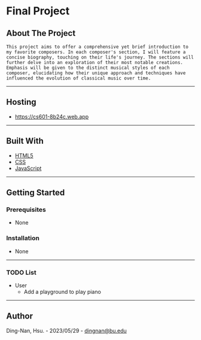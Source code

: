 # Final Project

## About The Project

```
This project aims to offer a comprehensive yet brief introduction to my favorite composers. In each composer's section, I will feature a concise biography, touching on their life's journey. The sections will further delve into an exploration of their most notable creations. Emphasis will be given to the distinct musical styles of each composer, elucidating how their unique approach and techniques have influenced the evolution of classical music over time.
```

---

## Hosting

- https://cs601-8b24c.web.app

---

## Built With

- [HTML5](https://en.wikipedia.org/wiki/HTML5)
- [CSS](https://en.wikipedia.org/wiki/CSS)
- [JavaScript](https://en.wikipedia.org/wiki/JavaScript)

---

## Getting Started

### Prerequisites

- None

### Installation

- None

---

### TODO List

- User
  - Add a playground to play piano

---

## Author

Ding-Nan, Hsu. - 2023/05/29 -
dingnan@bu.edu
